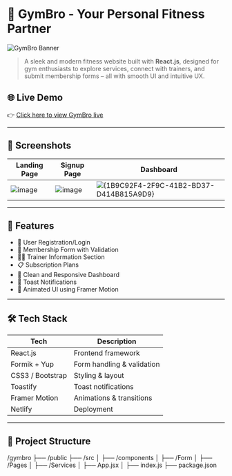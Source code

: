 # 💪 GymBro - Your Personal Fitness Partner

![GymBro Banner](https://your-banner-url-if-any.com)

> A sleek and modern fitness website built with **React.js**, designed for gym enthusiasts to explore services, connect with trainers, and submit membership forms – all with smooth UI and intuitive UX.

## 🌐 Live Demo

👉 [Click here to view GymBro live](https://gymbrovijay.netlify.app/)

---

## 📸 Screenshots

| Landing Page | Signup Page | Dashboard |
|-----------|-------------|-----------|
 ![image](https://github.com/user-attachments/assets/0a65e137-76df-45ed-9c84-4d69bfc6e304) | ![image](https://github.com/user-attachments/assets/081735f5-c024-47df-b943-85c60361e8bf) | ![{1B9C92F4-2F9C-41B2-BD37-D414B815A9D9}](https://github.com/user-attachments/assets/4d0b60de-4a53-49bc-a45a-945f1a965f7a)

---

## 🚀 Features

- 🔐 User Registration/Login
- 🧾 Membership Form with Validation
- 🧑‍🏫 Trainer Information Section
- 📋 Subscription Plans
- 🎯 Clean and Responsive Dashboard
- 💬 Toast Notifications
- 🎨 Animated UI using Framer Motion

---

## 🛠️ Tech Stack

| Tech        | Description                    |
|-------------|--------------------------------|
| React.js    | Frontend framework             |
| Formik + Yup | Form handling & validation    |
| CSS3 / Bootstrap | Styling & layout         |
| Toastify    | Toast notifications            |
| Framer Motion | Animations & transitions     |
| Netlify     | Deployment                     |

---

## 🧭 Project Structure

/gymbro
├── /public
├── /src
│ ├── /components
│ ├── /Form
│ ├── /Pages
│ ├── /Services
│ ├── App.jsx
│ ├── index.js
├── package.json
